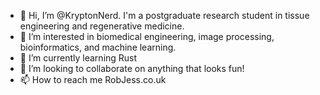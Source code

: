 - 👋 Hi, I’m @KryptonNerd. I'm a postgraduate research student in tissue engineering and regenerative medicine.
- 👀 I’m interested in biomedical engineering, image processing, bioinformatics, and machine learning.
- 🌱 I’m currently learning Rust
- 💞️ I’m looking to collaborate on anything that looks fun!
- 📫 How to reach me RobJess.co.uk
